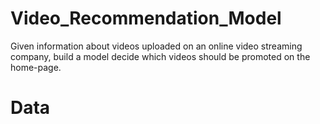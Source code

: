 # Video_Recommendation_Model
Given information about videos uploaded on an online video streaming company, build a model decide which videos should be promoted on the home-page. 

# Data

